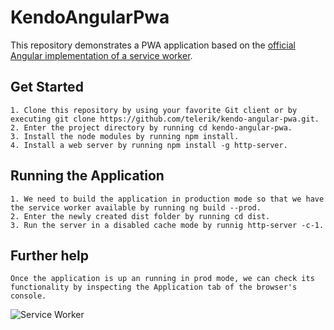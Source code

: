 # KendoAngularPwa

This repository demonstrates a PWA application based on the <a href="https://angular.io/guide/service-worker-getting-started">official Angular implementation of a service worker</a>.

## Get Started

    1. Clone this repository by using your favorite Git client or by executing git clone https://github.com/telerik/kendo-angular-pwa.git.
    2. Enter the project directory by running cd kendo-angular-pwa.
    3. Install the node modules by running npm install.
    4. Install a web server by running npm install -g http-server. 

## Running the Application

    1. We need to build the application in production mode so that we have the service worker available by running ng build --prod.
    2. Enter the newly created dist folder by running cd dist.
    3. Run the server in a disabled cache mode by runnig http-server -c-1.

## Further help

    Once the application is up an running in prod mode, we can check its functionality by inspecting the Application tab of the browser's console.

![Service Worker](https://github.com/telerik/kendo-angular-pwa/master/src/assets/help_images/sw.png)
                    